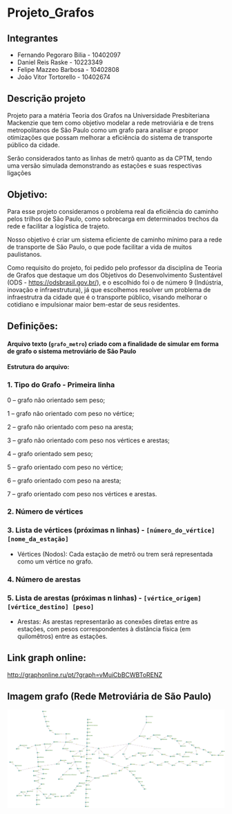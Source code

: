# Projeto_Grafos

## Integrantes

- Fernando Pegoraro Bilia - 10402097
- Daniel Reis Raske - 10223349
- Felipe Mazzeo Barbosa - 10402808
- João Vitor Tortorello - 10402674

## Descrição projeto

Projeto para a matéria Teoria dos Grafos na Universidade Presbiteriana Mackenzie que tem como objetivo modelar a rede metroviária e de trens metropolitanos de São Paulo como um grafo para analisar e propor otimizações que possam melhorar a eficiência do sistema de transporte público da cidade.

Serão considerados tanto as linhas de metrô quanto as da CPTM, tendo uma versão simulada demonstrando
as estações e suas respectivas ligações

## Objetivo:

Para esse projeto consideramos o problema real da eficiência do caminho pelos trilhos de São Paulo, como sobrecarga em determinados trechos da rede e facilitar a logística de trajeto.

Nosso objetivo é criar um sistema eficiente de caminho mínimo para a rede de transporte de São Paulo, o que pode facilitar a vida de muitos paulistanos.

Como requisito do projeto, foi pedido pelo professor da disciplina de Teoria de Grafos que destaque um dos Objetivos do Desenvolvimento Sustentável (ODS - https://odsbrasil.gov.br/), e o escolhido foi o de número 9 (Indústria, inovação e infraestrutura), já que escolhemos resolver um problema de infraestrutra da cidade que é o transporte público, visando melhorar o cotidiano e impulsionar maior bem-estar de seus residentes.

## Definições:

#### Arquivo texto (`grafo_metro`) criado com a finalidade de simular em forma de grafo o sistema metroviário de São Paulo
#### Estrutura do arquivo:
### 1. Tipo do Grafo - Primeira linha

0 – grafo não orientado sem peso;

1 – grafo não orientado com peso no vértice;

2 – grafo não orientado com peso na aresta;

3 – grafo não orientado com peso nos vértices e arestas;

4 – grafo orientado sem peso;

5 – grafo orientado com peso no vértice;

6 – grafo orientado com peso na aresta;

7 – grafo orientado com peso nos vértices e arestas.

### 2. Número de vértices
### 3. Lista de vértices (próximas n linhas) - `[número_do_vértice] [nome_da_estação]`
- Vértices (Nodos): Cada estação de metrô ou trem será representada como um vértice no grafo.
### 4. Número de arestas
### 5. Lista de arestas (próximas n linhas) - `[vértice_origem] [vértice_destino] [peso]`
- Arestas: As arestas representarão as conexões diretas entre as estações, com pesos correspondentes à distância física (em quilomêtros) entre as estações.

## Link graph online:

http://graphonline.ru/pt/?graph=vMuiCbBCWBToRENZ

## Imagem grafo (Rede Metroviária de São Paulo)

![alt](/assets/Imagem_grafo.png)
